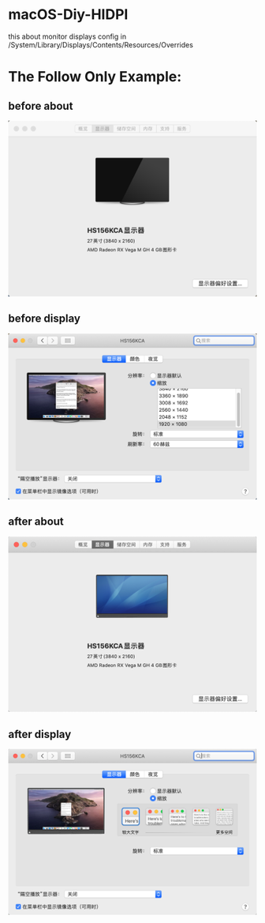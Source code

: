 # macOS-Diy-HIDPI

this about monitor displays config in /System/Library/Displays/Contents/Resources/Overrides

# The Follow Only Example:

## before about
![login](https://github.com/qq1038765585/macOS-Diy-HIDPI/blob/main/beforeAbout.png)
## before display
![login](https://github.com/qq1038765585/macOS-Diy-HIDPI/blob/main/beforeDisplay.png)
## after about
![login](https://github.com/qq1038765585/macOS-Diy-HIDPI/blob/main/newAbout.png)
## after display
![login](https://github.com/qq1038765585/macOS-Diy-HIDPI/blob/main/newDisplay.png)
